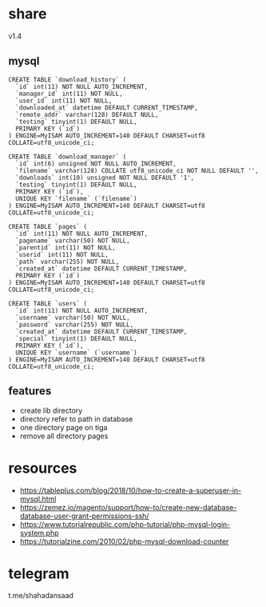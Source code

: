 # share
v1.4

## mysql
```
CREATE TABLE `download_history` (
  `id` int(11) NOT NULL AUTO_INCREMENT,
  `manager_id` int(11) NOT NULL,
  `user_id` int(11) NOT NULL,
  `downloaded_at` datetime DEFAULT CURRENT_TIMESTAMP,
  `remote_addr` varchar(128) DEFAULT NULL,
  `testing` tinyint(1) DEFAULT NULL,
  PRIMARY KEY (`id`)
) ENGINE=MyISAM AUTO_INCREMENT=140 DEFAULT CHARSET=utf8 COLLATE=utf8_unicode_ci;

CREATE TABLE `download_manager` (
  `id` int(6) unsigned NOT NULL AUTO_INCREMENT,
  `filename` varchar(128) COLLATE utf8_unicode_ci NOT NULL DEFAULT '',
  `downloads` int(10) unsigned NOT NULL DEFAULT '1',
  `testing` tinyint(1) DEFAULT NULL,
  PRIMARY KEY (`id`),
  UNIQUE KEY `filename` (`filename`)
) ENGINE=MyISAM AUTO_INCREMENT=140 DEFAULT CHARSET=utf8 COLLATE=utf8_unicode_ci;

CREATE TABLE `pages` (
  `id` int(11) NOT NULL AUTO_INCREMENT,
  `pagename` varchar(50) NOT NULL,
  `parentid` int(11) NOT NULL,
  `userid` int(11) NOT NULL,
  `path` varchar(255) NOT NULL,
  `created_at` datetime DEFAULT CURRENT_TIMESTAMP,
  PRIMARY KEY (`id`)
) ENGINE=MyISAM AUTO_INCREMENT=140 DEFAULT CHARSET=utf8 COLLATE=utf8_unicode_ci;

CREATE TABLE `users` (
  `id` int(11) NOT NULL AUTO_INCREMENT,
  `username` varchar(50) NOT NULL,
  `password` varchar(255) NOT NULL,
  `created_at` datetime DEFAULT CURRENT_TIMESTAMP,
  `special` tinyint(1) DEFAULT NULL,
  PRIMARY KEY (`id`),
  UNIQUE KEY `username` (`username`)
) ENGINE=MyISAM AUTO_INCREMENT=140 DEFAULT CHARSET=utf8 COLLATE=utf8_unicode_ci;

```

## features
- create lib directory
- directory refer to path in database
- one directory page on tiga
- remove all directory pages

# resources
- https://tableplus.com/blog/2018/10/how-to-create-a-superuser-in-mysql.html
- https://zemez.io/magento/support/how-to/create-new-database-database-user-grant-permissions-ssh/
- https://www.tutorialrepublic.com/php-tutorial/php-mysql-login-system.php
- https://tutorialzine.com/2010/02/php-mysql-download-counter

# telegram
t.me/shahadansaad
